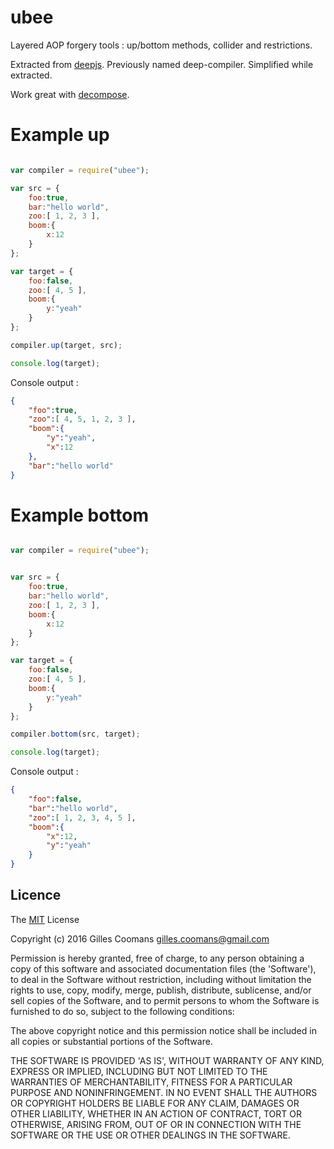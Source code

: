 # ubee

Layered AOP forgery tools : up/bottom methods, collider and restrictions.

Extracted from [deepjs](https://github.com/deepjs). Previously named deep-compiler. Simplified while extracted.

Work great with [decompose](https://github.com/nomocas/decompose).

# Example up

```javascript

var compiler = require("ubee");

var src = {
	foo:true,
	bar:"hello world",
	zoo:[ 1, 2, 3 ],
	boom:{
		x:12
	}
};

var target = {
	foo:false,
	zoo:[ 4, 5 ],
	boom:{
		y:"yeah"
	}
};

compiler.up(target, src);

console.log(target);
```
Console output : 
```json
{
	"foo":true,
	"zoo":[ 4, 5, 1, 2, 3 ],
	"boom":{
		"y":"yeah",
		"x":12
	},
	"bar":"hello world"
}
```


# Example bottom

```javascript

var compiler = require("ubee");


var src = {
	foo:true,
	bar:"hello world",
	zoo:[ 1, 2, 3 ],
	boom:{
		x:12
	}
};

var target = {
	foo:false,
	zoo:[ 4, 5 ],
	boom:{
		y:"yeah"
	}
};

compiler.bottom(src, target);

console.log(target);
```
Console output : 
```json
{
	"foo":false,
	"bar":"hello world",
	"zoo":[ 1, 2, 3, 4, 5 ],
	"boom":{
		"x":12,
		"y":"yeah"
	}
}
```


## Licence

The [MIT](http://opensource.org/licenses/MIT) License

Copyright (c) 2016 Gilles Coomans <gilles.coomans@gmail.com>

Permission is hereby granted, free of charge, to any person obtaining a copy of this software and associated documentation files (the 'Software'), to deal in the Software without restriction, including without limitation the rights to use, copy, modify, merge, publish, distribute, sublicense, and/or sell copies of the Software, and to permit persons to whom the Software is furnished to do so, subject to the following conditions:

The above copyright notice and this permission notice shall be included in all copies or substantial portions of the Software.

THE SOFTWARE IS PROVIDED 'AS IS', WITHOUT WARRANTY OF ANY KIND, EXPRESS OR IMPLIED, INCLUDING BUT NOT LIMITED TO THE WARRANTIES OF MERCHANTABILITY, FITNESS FOR A PARTICULAR PURPOSE AND NONINFRINGEMENT. IN NO EVENT SHALL THE AUTHORS OR COPYRIGHT HOLDERS BE LIABLE FOR ANY CLAIM, DAMAGES OR OTHER LIABILITY, WHETHER IN AN ACTION OF CONTRACT, TORT OR OTHERWISE, ARISING FROM, OUT OF OR IN CONNECTION WITH THE SOFTWARE OR THE USE OR OTHER DEALINGS IN THE SOFTWARE.